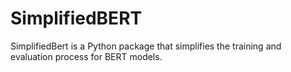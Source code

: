 # SimplifiedBERT

SimplifiedBert is a Python package that simplifies the training and evaluation process for BERT models.

